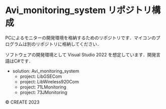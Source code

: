 # Avi_monitoring_system リポジトリ構成
PCによるモニターの開発環境を格納するためのリポジトリです．マイコンのプログラムは別のリポジトリに格納してください．

ソフトウェアの開発環境として Visual Studio 2022 を想定しています．開発言語はC#です．

 - solution: Avi_monitoring_system
    - project: LibGSECom
    - project: LibWireless920Com
    - project: 71LMonitoring
    - project: 73JMonitoring

© CREATE 2023